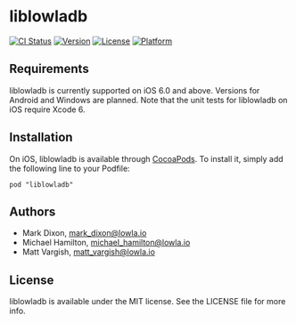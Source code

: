 # liblowladb

[![CI Status](http://img.shields.io/travis/lowla/liblowladb.svg?style=flat)](https://travis-ci.org/lowla/liblowladb)
[![Version](https://img.shields.io/cocoapods/v/liblowladb.svg?style=flat)](http://cocoadocs.org/docsets/liblowladb)
[![License](https://img.shields.io/cocoapods/l/liblowladb.svg?style=flat)](http://cocoadocs.org/docsets/liblowladb)
[![Platform](https://img.shields.io/cocoapods/p/liblowladb.svg?style=flat)](http://cocoadocs.org/docsets/liblowladb)

## Requirements
liblowladb is currently supported on iOS 6.0 and above. Versions for Android and Windows are planned.
Note that the unit tests for liblowladb on iOS require Xcode 6.

## Installation

On iOS, liblowladb is available through [CocoaPods](http://cocoapods.org). To install
it, simply add the following line to your Podfile:

    pod "liblowladb"

## Authors

- Mark Dixon, mark_dixon@lowla.io
- Michael Hamilton, michael_hamilton@lowla.io
- Matt Vargish, matt_vargish@lowla.io

## License

liblowladb is available under the MIT license. See the LICENSE file for more info.

